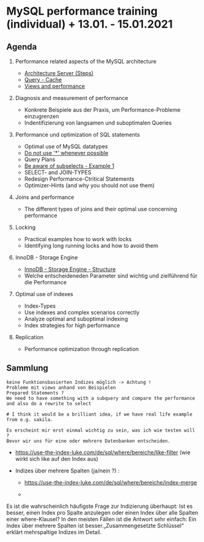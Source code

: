 # MySQL performance training (individual) + 13.01. - 15.01.2021 

## Agenda 

  1. Performance related aspects of the MySQL architecture  
  
     * [Architecture Server (Steps)](/performance/mysql-server-architecture.md)
     * [Query - Cache](/performance/query-cache.md)
     * [Views and performance](/performance/views.md) 
  
  1. Diagnosis and measurement of performance 
     * Konkrete Beispiele aus der Praxis, um Performance-Probleme einzugrenzen 
     * Indentifizierung von langsamen und suboptimalen Queries 
     
  1. Performance und optimization of SQL statements 
     * Optimal use of MySQL datatypes 
     * [Do not use '*' whenever possible](/performance/select-no-star-please.md) 
     * Query Plans 
     * [Be aware of subselects - Example 1](/performance/subselects-1.md)
     * SELECT- and JOIN-TYPES 
     * Redesign Performance-Ctritical Statements 
     * Optimizer-Hints (and why you should not use them) 
    
  1. Joins and performance
     * The different types of joins and their optimal use concerning performance 
     
  1. Locking 
     * Practical examples how to work with locks 
     * Identifying long running locks and how to avoid them 
  
  1. InnoDB - Storage Engine 
     * [InnoDB - Storage Engine - Structure](/innodb/innodb-structure.md) 
     * Welche entscheideneden Parameter sind wichtig und zielführend für die Performance 
    
  1. Optimal use of indexes 
     * Index-Types 
     * Use indexes and complex scenarios correctly 
     * Analyze optimal and suboptimal indexing 
     * Index strategies for high performance 
 
  1. Replication 
     * Performance optimization through replication 
    
## Sammlung 

```
keine Funktionsbasierten Indizes möglich -> Achtung !
Probleme mit views anhand von Beispielen 
Prepared Statements ? 
We need to have something with a subquery and compare the performance and also do a rewrite to select

# I think it would be a brilliant idea, if we have real life example from e.g. sakila. 

Es erscheint mir erst einmal wichtig zu sein, was ich wie testen will ? 
Bevor wir uns für eine oder mehrere Datenbanken entscheiden. 
```
* https://use-the-index-luke.com/de/sql/where/bereiche/like-filter (wie wirkt sich like auf den Index aus)

* Indizes über mehrere Spalten (ja/nein ?) : 
  * https://use-the-index-luke.com/de/sql/where/bereiche/index-merge
  * ```
Es ist die wahrscheinlich häufigste Frage zur Indizierung überhaupt: Ist es besser, einen Index pro Spalte anzulegen oder einen Index über alle Spalten einer where-Klausel? In den meisten Fällen ist die Antwort sehr einfach: Ein Index über mehrere Spalten ist besser.„Zusammengesetzte Schlüssel“ erklärt mehrspaltige Indizes im Detail.
```
